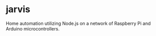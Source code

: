 jarvis
======

Home automation utilizing Node.js on a network of Raspberry Pi and Arduino microcontrollers.
